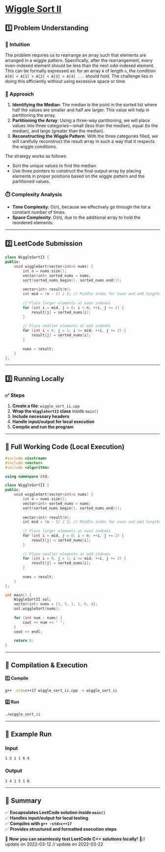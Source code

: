 # **[Wiggle Sort II](https://leetcode.com/problems/wiggle-sort-ii/description/)**  

## **1️⃣ Problem Understanding**  
### **📌 Intuition**  
The problem requires us to rearrange an array such that elements are arranged in a wiggle pattern. Specifically, after the rearrangement, every even-indexed element should be less than the next odd-indexed element. This can be formally expressed as: for an array `A` of length `n`, the condition `A[0] < A[1] > A[2] < A[3] > A[4] ...` should hold. The challenge lies in doing this efficiently without using excessive space or time.

### **🚀 Approach**  
1. **Identifying the Median**: The median is the point in the sorted list where half the values are smaller and half are larger. This value will help in partitioning the array.
2. **Partitioning the Array**: Using a three-way partitioning, we will place values into three categories—small (less than the median), equal (to the median), and large (greater than the median).
3. **Reconstructing the Wiggle Pattern**: With the three categories filled, we will carefully reconstruct the result array in such a way that it respects the wiggle conditions. 

The strategy works as follows:
- Sort the unique values to find the median.
- Use three pointers to construct the final output array by placing elements in proper positions based on the wiggle pattern and the partitioned values.

### **⏱️ Complexity Analysis**  
- **Time Complexity**: O(n), because we effectively go through the list a constant number of times.
- **Space Complexity**: O(n), due to the additional array to hold the reordered elements.

---  

## **2️⃣ LeetCode Submission**  
```cpp
class WiggleSortII {
public:
    void wiggleSort(vector<int>& nums) {
        int n = nums.size();
        vector<int> sorted_nums = nums;
        sort(sorted_nums.begin(), sorted_nums.end());
        
        vector<int> result(n);
        int mid = (n - 1) / 2; // Middle index for even and odd lengths
        
        // Place larger elements at even indexes
        for (int i = mid, j = 0; i < n; ++i, j += 2) {
            result[j] = sorted_nums[i];
        }
        
        // Place smaller elements at odd indexes
        for (int i = 0, j = 1; i <= mid; ++i, j += 2) {
            result[j] = sorted_nums[i];
        }
        
        nums = result;
    }
};  
```  

---  

## **3️⃣ Running Locally**  
### **✅ Steps**  
1. **Create a file**: `wiggle_sort_ii.cpp`  
2. **Wrap the `WiggleSortII` class** inside `main()`  
3. **Include necessary headers**  
4. **Handle input/output for local execution**  
5. **Compile and run the program**  

---  

## **📝 Full Working Code (Local Execution)**  
```cpp
#include <iostream>
#include <vector>
#include <algorithm>

using namespace std;

class WiggleSortII {
public:
    void wiggleSort(vector<int>& nums) {
        int n = nums.size();
        vector<int> sorted_nums = nums;
        sort(sorted_nums.begin(), sorted_nums.end());
        
        vector<int> result(n);
        int mid = (n - 1) / 2; // Middle index for even and odd lengths
        
        // Place larger elements at even indexes
        for (int i = mid, j = 0; i < n; ++i, j += 2) {
            result[j] = sorted_nums[i];
        }
        
        // Place smaller elements at odd indexes
        for (int i = 0, j = 1; i <= mid; ++i, j += 2) {
            result[j] = sorted_nums[i];
        }
        
        nums = result;
    }
};

int main() {
    WiggleSortII sol;
    vector<int> nums = {1, 5, 1, 1, 6, 4};
    sol.wiggleSort(nums);
    
    for (int num : nums) {
        cout << num << " ";
    }
    cout << endl;
    
    return 0;
}  
```  

---  

## **🔧 Compilation & Execution**  
#### **1️⃣ Compile**  
```bash
g++ -std=c++17 wiggle_sort_ii.cpp -o wiggle_sort_ii
```  

#### **2️⃣ Run**  
```bash
./wiggle_sort_ii
```  

---  

## **🎯 Example Run**  
### **Input**  
```
1 5 1 1 6 4
```  
### **Output**  
```
1 4 1 5 1 6
```  

---  

## **📌 Summary**  
✅ **Encapsulates LeetCode solution inside `main()`**  
✅ **Handles input/output for local testing**  
✅ **Compiles with `g++ -std=c++17`**  
✅ **Provides structured and formatted execution steps**  

🚀 **Now you can seamlessly test LeetCode C++ solutions locally!** 🚀// update on 2022-03-12
// update on 2022-03-22
